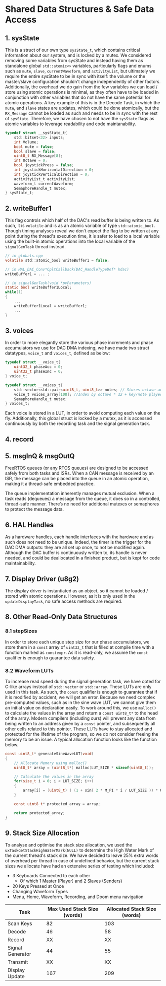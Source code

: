 # Shared Data Structures & Safe Data Access

## 1. sysState

This is a struct of our own type ```sysState_t```, which contains critical information about our system, and is locked by a mutex. We considered removing some variables from sysState and instead having them as standalone global `std::atomic<>` variables, particularly flags and enums such as `mute`, `slave`, `currentWaveform`, and `activityList`, but ultimately we require the entire sysState to be in sync with itself: the volume or the master/slave configuration shouldn't change independently of other factors.
Additionally, the overhead we do gain from the few variables we can load / store using atomic operations is minimal, as they often have to be loaded in conjunction with other variables that do not have the same potential for atomic operations. A key example of this is in the Decode Task, in which the `mute`, and `slave` states are updates, which could be done atomically, but the `RX_Message` cannot be loaded as such and needs to be in sync with the rest of `sysState`. Therefore, we have chosen to not have the `sysState` flags as atomic variables to leverage readability and code maintanability.

```c
typedef struct __sysState_t{
    std::bitset<32> inputs;
    int Volume;
    bool mute = false;
    bool slave = false;
    uint8_t RX_Message[8];   
    int Octave = 0;
    bool joystickPress = false;
    int joystickHorizontalDirection = 0;
    int joystickVerticalDirection = 0;
    activityList_t activityList;
    waveform_t currentWaveform;
    SemaphoreHandle_t mutex;
} sysState_t;
```

## 2. writeBuffer1

This flag controls which half of the DAC's read buffer is being written to. As such, it is `volatile` and is as an atomic variable of type `std::atomic_bool`. Though timing analyses reveal we don't expect the flag to be written at any point during the thread's execution time, it is safer to load to a local variable using the built-in atomic operations into the local variable of the `signalGenTask` thread instead.

```c
// in globals.cpp
volatile std::atomic_bool writeBuffer1 = false;

// in HAL_DAC_Conv*CpltCallback(DAC_HandleTypeDef* hdac)
writeBuffer1 = ... ;

// in signalGenTask(void *pvParameters)
static bool writeBuffer1Local;
while(1)
{
    ...
    writeBuffer1Local = writeBuffer1;
    ...
}

```

## 3. voices

In order to more elegantly store the various phase increments and phase accumulators we use for DAC DMA indexing, we have made two struct datatypes, `voice_t` and `voices_t`, defined as below:

```c
typedef struct __voice_t{
    uint32_t phaseAcc = 0;
    uint32_t phaseInc = 0;
} voice_t;

typedef struct __voices_t{
    std::vector<std::pair<uint8_t, uint8_t>> notes; // Stores octave and key/note played
    voice_t voices_array[108]; //Index by octave * 12 + key/note played
    SemaphoreHandle_t mutex;
} voices_t;
```

Each voice is stored in a LUT, in order to avoid computing each value on the fly. Additionally, this global struct is locked by a mutex, as it is accessed continuously by both the recording task and the signal generation task.

## 4. record

<!-- DOOOOO -->

## 5. msgInQ & msgOutQ
<!-- Really not sure what to put here -->
FreeRTOS queues (or any RTOS queues) are designed to be accessed safely from both tasks and ISRs. When a CAN message is received by an ISR, the message can be placed into the queue in an atomic operation, making it a thread-safe embedded practice.

The queue implementation inherently manages mutual exclusion. When a task reads (dequeues) a message from the queue, it does so in a controlled, thread-safe manner. There’s no need for additional mutexes or semaphores to protect the message data.

## 6. HAL Handles

As a hardware handles, each handle interfaces with the hardware and as such does not need to be unique. Indeed, the timer is the trigger for the DAC DMA outputs: they are all set up once, to not be modified again. Although the DAC buffer is continuously written to, its handle is never needed, and could be deallocated in a finished product, but is kept for code maintainability.

## 7. Display Driver (u8g2)

The display driver is instantiated as an object, so it cannot be loaded / stored with atomic operations. However, as it is only used in the `updateDisplayTask`, no safe access methods are required.

## 8. Other Read-Only Data Structures

### 8.1 stepSizes

In order to store each unique step size for our phase accumulators, we store them in a `const` array of `uint32_t` that is filled at compile time with a function marked as `constexpr`. As it is read-only, we assume the `const` qualifier is enough to guarantee data safety.

### 8.2 Waveform LUTs

To increase read speed during the signal generation task, we have opted for C-like arrays instead of `std::vector` or `std::array`. These LUTs are only used in this task. As such, the `const` qualifier is enough to guarantee that if it is modified by accident, we will get an error. Because we need complex pre-computed values, such as in the sine wave LUT, we cannot give them an initial value on declaration easily. To work around this, we use `malloc()` to calculate the values in the array and return a `const uint8_t*` to the head of the array. Modern compilers (including ours) will prevent any data from being written to an address given by a `const` pointer, and subsequently all other cells related to this pointer. These LUTs have to stay allocated and protected for the lifetime of the program, so we do not consider freeing the memory to be an issue. A typical allocation function looks like the function below.

```c
const uint8_t* generateSineWaveLUT(void)
{
    // Allocate Memory using malloc()
    uint8_t* array = (uint8_t*) malloc(LUT_SIZE * sizeof(uint8_t));

    // Calculate the values in the array
    for(size_t i = 0; i < LUT_SIZE; i++)
    {
        array[i] = (uint8_t) ( (1 + sin( 2 * M_PI * i / LUT_SIZE )) * UINT8_MAX / 2 );
    }

    const uint8_t* protected_array = array;

    return protected_array;
}
```

## 9. Stack Size Allocation

To analyse and optimise the stack size allocation, we used the `uxTaskGetStackHighWaterMark(NULL)` to determine the High Water Mark of the current thread's stack size. We have decided to leave 25% extra words of overhead per thread in case of undefined behavior, but the current stack sizes we allocate have had an extensive series of testing which included:
<!-- see about including these tests idk how useful they are -->
- 3 Keyboards Connected to each other
  - Of which 1 Master (Player) and 2 Slaves (Senders)
- 20 Keys Pressed at Once
- Changing Waveform Types
- Menu, Home, Waveform, Recording, and Doom menu navigation

| Task | Max Used Stack Size (words) | Allocated Stack Size (words) |
| ---- | ------------------- | -------------------- |
| Scan Keys | 82 | 103 |
| Decode | 46 | 58 |
| Record | XX | XX |
| Signal Generator | 44 | 55 |
| Transmit | XX | XX |
| Display Update | 167 | 209 |
<!-- STILL NEED TO GET VALUES FOR TRANSMIT AND RECORD -->
